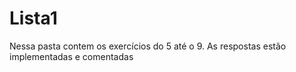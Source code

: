 # Lista1

Nessa pasta contem os exercícios do 5 até o 9. As respostas estão implementadas e comentadas